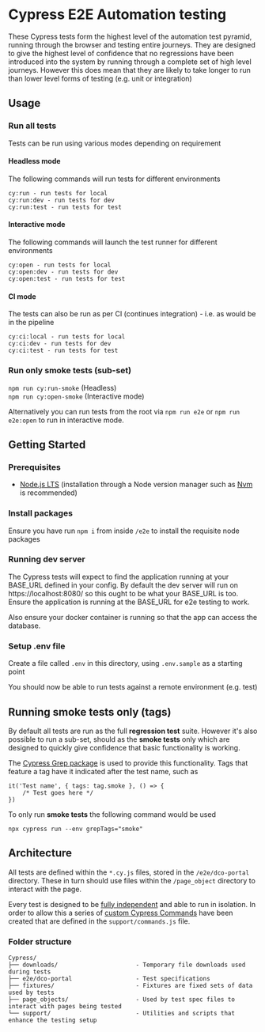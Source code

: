 # Cypress E2E Automation testing

These Cypress tests form the highest level of the automation test pyramid, running through the browser and testing entire journeys. They are designed to give the highest level of confidence that no regressions have been introduced into the system by running through a complete set of high level journeys. However this does mean that they are likely to take longer to run than lower level forms of testing (e.g. unit or integration)

## Usage

### Run all tests 

Tests can be run using various modes depending on requirement 

#### Headless mode 

The following commands will run tests for different environments 

```
cy:run - run tests for local  
cy:run:dev - run tests for dev 
cy:run:test - run tests for test 
```

#### Interactive mode 

The following commands will launch the test runner for different environments 

```
cy:open - run tests for local  
cy:open:dev - run tests for dev 
cy:open:test - run tests for test 
```

#### CI mode 

The tests can also be run as per CI (continues integration) - i.e. as would be in the pipeline 

```
cy:ci:local - run tests for local  
cy:ci:dev - run tests for dev 
cy:ci:test - run tests for test 
```

### Run only smoke tests (sub-set)

`npm run cy:run-smoke` (Headless)\
`npm run cy:open-smoke` (Interactive mode)

Alternatively you can run tests from the root via `npm run e2e` or `npm run e2e:open` to run in interactive mode.

## Getting Started

### Prerequisites

- [Node.js LTS](https://nodejs.org/en/) (installation through a Node version manager such as [Nvm](https://github.com/nvm-sh/nvm) is recommended)

### Install packages

Ensure you have run `npm i` from inside `/e2e` to install the requisite node packages

### Running dev server

The Cypress tests will expect to find the application running at your BASE_URL defined in your config. By default the dev server will run on https://localhost:8080/ so this ought to be what your BASE_URL is too. Ensure the application is running at the BASE_URL for e2e testing to work.

Also ensure your docker container is running so that the app can access the database.

### Setup .env file

Create a file called `.env` in this directory, using `.env.sample` as a starting point

You should now be able to run tests against a remote environment (e.g. test)

## Running smoke tests only (tags)

By default all tests are run as the full **regression test** suite. However it's also possible to run a sub-set, should as the **smoke tests** only which are designed to quickly give confidence that basic functionality is working.

The [Cypress Grep package](https://github.com/cypress-io/cypress/tree/develop/npm/grep) is used to provide this functionality. Tags that feature a tag have it indicated after the test name, such as

```
it('Test name', { tags: tag.smoke }, () => {
	/* Test goes here */
})
```

To only run **smoke tests** the following command would be used

```
npx cypress run --env grepTags="smoke"
```

## Architecture

All tests are defined within the `*.cy.js` files, stored in the `/e2e/dco-portal` directory. These in turn should use files within the `/page_object` directory to interact with the page.

Every test is designed to be [fully independent](https://docs.cypress.io/guides/references/best-practices#Having-Tests-Rely-On-The-State-Of-Previous-Tests) and able to run in isolation. In order to allow this a series of [custom Cypress Commands](https://docs.cypress.io/api/cypress-api/custom-commands) have been created that are defined in the `support/commands.js` file.

### Folder structure

```
Cypress/
├── downloads/       				- Temporary file downloads used during tests
├── e2e/dco-portal			        - Test specifications
├── fixtures/        				- Fixtures are fixed sets of data used by tests
├── page_objects/    				- Used by test spec files to interact with pages being tested
└── support/						- Utilities and scripts that enhance the testing setup
```
